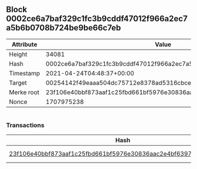 ## Block 0002ce6a7baf329c1fc3b9cddf47012f966a2ec7a5b6b0708b724be9be66c7eb

Attribute | Value
--- | ---
Height | 34081
Hash | 0002ce6a7baf329c1fc3b9cddf47012f966a2ec7a5b6b0708b724be9be66c7eb
Timestamp | 2021-04-24T04:48:37+00:00
Target | 00254142f49eaaa504dc75712e8378ad5316cbcead634704b3734b6271167cc4
Merke root | 23f106e40bbf873aaf1c25fbd661bf5976e30836aac2e4bf639701339282c9d8
Nonce | 1707975238

```

```

### Transactions

Hash | Amount
--- | ---
[23f106e40bbf873aaf1c25fbd661bf5976e30836aac2e4bf639701339282c9d8](23f106e40bbf873aaf1c25fbd661bf5976e30836aac2e4bf639701339282c9d8.md) | 10.00000000 SKEPTI 

